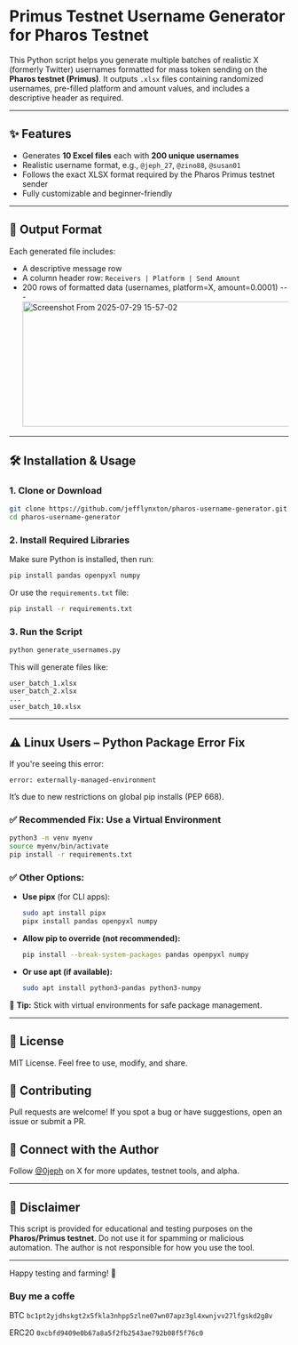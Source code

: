 # Primus Testnet Username Generator for Pharos Testnet

This Python script helps you generate multiple batches of realistic X (formerly Twitter) usernames formatted for mass token sending on the **Pharos testnet (Primus)**. It outputs `.xlsx` files containing randomized usernames, pre-filled platform and amount values, and includes a descriptive header as required.

---

## ✨ Features
- Generates **10 Excel files** each with **200 unique usernames**
- Realistic username format, e.g., `@jeph_27`, `@zino88`, `@susan01`
- Follows the exact XLSX format required by the Pharos Primus testnet sender
- Fully customizable and beginner-friendly

---

## 📂 Output Format
Each generated file includes:
- A descriptive message row
- A column header row: `Receivers | Platform | Send Amount`
- 200 rows of formatted data (usernames, platform=X, amount=0.0001)
 ---<img width="786" height="225" alt="Screenshot From 2025-07-29 15-57-02" src="https://github.com/user-attachments/assets/4b0545ca-607a-4d54-adb4-bd6339be856d" />
  

---

## 🛠 Installation & Usage

### 1. Clone or Download
```bash
git clone https://github.com/jefflynxton/pharos-username-generator.git
cd pharos-username-generator
```

### 2. Install Required Libraries
Make sure Python is installed, then run:

```bash
pip install pandas openpyxl numpy
```

Or use the `requirements.txt` file:

```bash
pip install -r requirements.txt
```

### 3. Run the Script
```bash
python generate_usernames.py
```
This will generate files like:
```
user_batch_1.xlsx
user_batch_2.xlsx
...
user_batch_10.xlsx
```

---

## ⚠️ Linux Users – Python Package Error Fix
If you're seeing this error:

```
error: externally-managed-environment
```
It’s due to new restrictions on global pip installs (PEP 668).

### ✅ Recommended Fix: Use a Virtual Environment
```bash
python3 -m venv myenv
source myenv/bin/activate
pip install -r requirements.txt
```

### ✅ Other Options:
- **Use pipx** (for CLI apps):
  ```bash
  sudo apt install pipx
  pipx install pandas openpyxl numpy
  ```
- **Allow pip to override (not recommended):**
  ```bash
  pip install --break-system-packages pandas openpyxl numpy
  ```
- **Or use apt (if available):**
  ```bash
  sudo apt install python3-pandas python3-numpy
  ```

🧠 **Tip:** Stick with virtual environments for safe package management.

---

## 📜 License
MIT License. Feel free to use, modify, and share.

## 🤝 Contributing
Pull requests are welcome! If you spot a bug or have suggestions, open an issue or submit a PR.

## 📣 Connect with the Author
Follow [@0jeph](https://x.com/0jeph) on X for more updates, testnet tools, and alpha.

---

## 🚨 Disclaimer
This script is provided for educational and testing purposes on the **Pharos/Primus testnet**. Do not use it for spamming or malicious automation. The author is not responsible for how you use the tool.

---

Happy testing and farming! 🚀


### Buy me a coffe 

BTC ```bc1pt2yjdhskgt2x5fkla3nhpp5zlne07wn07apz3gl4xwnjvv27lfgskd2g8v```

ERC20 ```0xcbfd9409e0b67a8a5f2fb2543ae792b08f5f76c0```
